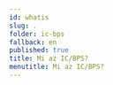 ```yaml
---
id: whatis
slug: .
folder: ic-bps
fallback: en
published: true
title: Mi az IC/BPS?
menutitle: Mi az IC/BPS?
---
```

